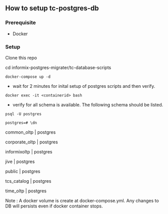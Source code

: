 ## How to setup tc-postgres-db

### Prerequisite 
- Docker

### Setup
Clone this repo

cd informix-postgres-migrater/tc-database-scripts

`docker-compose up -d`

- wait for 2 minutes for inital setup of postgres scripts and then verify.

`docker exec -it <containerid> bash`
- verify for all schema is available. The following schema should be listed.

`psql -U postgres`

`postgres=# \dn`
 
 common_oltp    | postgres
 
 corporate_oltp | postgres
 
 informixoltp   | postgres
 
 jive           | postgres
 
 public         | postgres
 
 tcs_catalog    | postgres
 
 time_oltp      | postgres
 
 Note : A docker volume is create at docker-compose.yml. Any changes to DB will persists even if docker container stops.


